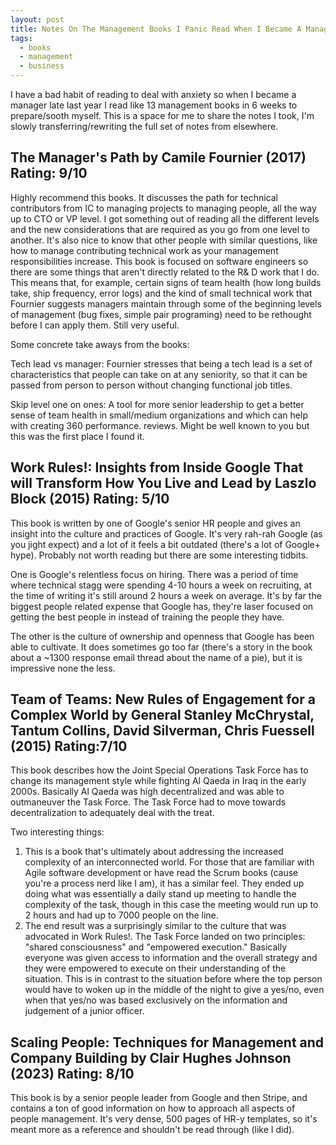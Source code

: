 ```yaml
---
layout: post
title: Notes On The Management Books I Panic Read When I Became A Manager
tags:
  - books
  - management
  - business
---
```

I have a bad habit of reading to deal with anxiety so when I became a manager late last year I read like 13 management books in 6 weeks to prepare/sooth myself. This is a space for me to share the notes I took, I'm slowly transferring/rewriting the full set of notes from elsewhere.  


## The Manager's Path by Camile Fournier (2017) Rating: 9/10

Highly recommend this books. It discusses the path for technical contributors from IC to managing projects to managing people, all the way up to CTO or VP level. I got something out of reading all the different levels and the new considerations that are required as you go from one level to another. It's also nice to know that other people with similar questions, like how to manage contributing technical work as your management responsibilities increase. This book is focused on software engineers so there are some things that aren't directly related to the R& D work that I do. This means that, for example, certain signs of team health (how long builds take, ship frequency, error logs) and the kind of small technical work that Fournier suggests managers maintain through some of the beginning levels of management (bug fixes, simple pair programing) need to be rethought before I can apply them. Still very useful. 

Some concrete take aways from the books:

Tech lead vs manager: Fournier stresses that being a tech lead is a set of characteristics that people can take on at any seniority, so that it can be passed from person to person without changing functional job titles. 

Skip level one on ones: A tool for more senior leadership to get a better sense of team health in small/medium organizations and which can help with creating 360 performance. reviews. Might be well known to you but this was the first place I found it. 

## Work Rules!: Insights from Inside Google That will Transform How You Live and Lead by Laszlo Block (2015) Rating: 5/10

This book is written by one of Google's senior HR people and gives an insight into the culture and practices of Google. It's very rah-rah Google (as you jight expect) and a lot of it feels a bit outdated (there's a lot of Google+ hype). Probably not worth reading but there are some interesting tidbits. 

One is Google's relentless focus on hiring. There was a period of time where technical stagg were spending 4-10 hours a week on recruiting, at the time of writing it's still around 2 hours a week on average. It's by far the biggest people related expense that Google has, they're laser focused on getting the best people in instead of training the people they have. 

The other is the culture of ownership and openness that Google has been able to cultivate. It does sometimes go too far (there's a story in the book about a ~1300 response email thread about the name of a pie), but it is impressive none the less. 

## Team of Teams: New Rules of Engagement for a Complex World by General Stanley McChrystal, Tantum Collins, David Silverman, Chris Fuessell (2015) Rating:7/10

This book describes how the Joint Special Operations Task Force has to change its management style while fighting Al Qaeda in Iraq in the early 2000s. Basically Al Qaeda was high decentralized and was able to outmaneuver the Task Force. The Task Force had to move towards decentralization to adequately deal with the treat. 

Two interesting things:
1. This is a book that's ultimately about addressing the increased complexity of an interconnected world. For those that are familiar with Agile software development or have read the Scrum books (cause you're a process nerd like I am), it has a similar feel. They ended up doing what was essentially a daily stand up meeting to handle the complexity of the task, though in this case the meeting would run up to 2 hours and had up to 7000 people on the line. 
2. The end result was a surprisingly similar to the culture that was advocated in Work Rules!. The Task Force landed on two principles: "shared consciousness" and "empowered execution." Basically everyone was given access to information and the overall strategy and they were empowered to execute on their understanding of the situation. This is in contrast to the situation before where the top person would have to woken up in the middle of the night to give a yes/no, even when that yes/no was based exclusively on the information and judgement of a junior officer. 

## Scaling People: Techniques for Management and Company Building by Clair Hughes Johnson (2023) Rating: 8/10

This book is by a senior people leader from Google and then Stripe, and contains a ton of good information on how to approach all aspects of people management. It's very dense, 500 pages of HR-y templates, so it's meant more as a reference and shouldn't be read through (like I did). 
